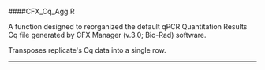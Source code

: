 ####CFX_Cq_Agg.R

A function designed to reorganized the default qPCR Quantitation Results Cq file generated by CFX Manager (v.3.0; Bio-Rad) software.

Transposes replicate's Cq data into a single row.

---
